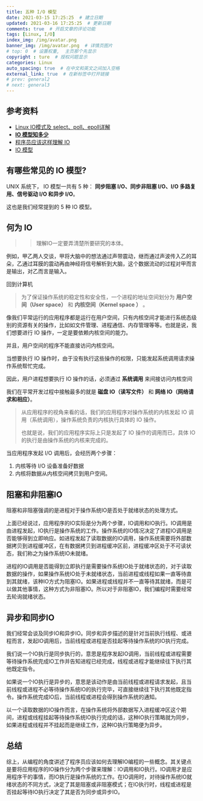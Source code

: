 ```yaml
---
title: 五种 I/O 模型
date: 2021-03-15 17:25:25  # 建立日期
updated: 2021-03-16 17:25:25  # 更新日期
comments: true  # 开启文章的评论功能
tags: [Linux, I/O]
index_img: /img/avatar.png
banner_img: /img/avatar.png  # 详情页图片
# top: 0  # 设置权重,  主页那个先显示
copyright : ture  # 授权问题显示
categories: Linux
auto_spacing: true  # 在中文和英文之间加入空格
external_link: true  # 在新标签中打开链接
# prev: general2
# next: general3
---
```

<!-- [[toc]]  # 在页面显示目录 -->

## 参考资料

- [Linux IO模式及 select、poll、epoll详解](https://segmentfault.com/a/1190000003063859)
- [**IO 模型知多少**](https://www.cnblogs.com/sheng-jie/p/how-much-you-know-about-io-models.html)
- [程序员应该这样理解 IO](https://www.jianshu.com/p/fa7bdc4f3de7)
- [IO 模型](https://snailclimb.gitee.io/javaguide/#/docs/java/basis/IO%E6%A8%A1%E5%9E%8B)

## 有哪些常见的 IO 模型?

UNIX 系统下， IO 模型一共有 5 种： **同步阻塞 I/O、同步非阻塞 I/O、I/O 多路复用、信号驱动 I/O 和异步 I/O**。

这也是我们经常提到的 5 种 IO 模型。

## 何为 IO

>> 理解IO一定要弄清楚所要研究的本体。

例如，甲乙两人交谈，甲将大脑中的想法通过声带震动，继而通过声波传入乙的耳朵，乙通过耳膜的震动再由神经将信号解析到大脑，这个数据流动的过程对甲而言是输出，对乙而言是输入。

回到计算机
> 为了保证操作系统的稳定性和安全性，一个进程的地址空间划分为 **用户空间（User space）** 和 **内核空间（Kernel space ）** 。

像我们平常运行的应用程序都是运行在用户空间，只有内核空间才能进行系统态级别的资源有关的操作，比如如文件管理、进程通信、内存管理等等。也就是说，我们想要进行 IO 操作，一定是要依赖内核空间的能力。

并且，用户空间的程序不能直接访问内核空间。

当想要执行 IO 操作时，由于没有执行这些操作的权限，只能发起系统调用请求操作系统帮忙完成。

因此，用户进程想要执行 IO 操作的话，必须通过 **系统调用** 来间接访问内核空间

我们在平常开发过程中接触最多的就是 **磁盘 IO（读写文件）** 和 **网络 IO（网络请求和相应）**。

> 从应用程序的视角来看的话，我们的应用程序对操作系统的内核发起 IO 调用（系统调用），操作系统负责的内核执行具体的 IO 操作。
> 
> 也就是说，我们的应用程序实际上只是发起了 IO 操作的调用而已，具体 IO 的执行是由操作系统的内核来完成的。

当应用程序发起 I/O 调用后，会经历两个步骤：

1. 内核等待 I/O 设备准备好数据
2. 内核将数据从内核空间拷贝到用户空间。

## 阻塞和非阻塞IO

阻塞和非阻塞强调的是进程对于操作系统IO是否处于就绪状态的处理方式。

上面已经说过，应用程序的IO实际是分为两个步骤，IO调用和IO执行。IO调用是由进程发起，IO执行是操作系统的工作。操作系统的IO情况决定了进程IO调用是否能够得到立即响应。如进程发起了读取数据的IO调用，操作系统需要将外部数据拷贝到进程缓冲区，在有数据拷贝到进程缓冲区前，进程缓冲区处于不可读状态，我们称之为操作系统IO未就绪。

进程的IO调用是否能得到立即执行是需要操作系统IO处于就绪状态的，对于读取数据的操作，如果操作系统IO处于未就绪状态，当前进程或线程如果一直等待直到其就绪，该种IO方式为阻塞IO。如果进程或线程并不一直等待其就绪，而是可以做其他事情，这种方式为非阻塞IO。所以对于非阻塞IO，我们编程时需要经常去轮询就绪状态。

## 异步和同步IO

我们经常会谈及同步IO和异步IO。同步和异步描述的是针对当前执行线程、或进程而言，发起IO调用后，当前线程或进程是否挂起等待操作系统的IO执行完成。

我们说一个IO执行是同步执行的，意思是程序发起IO调用，当前线程或进程需要等待操作系统完成IO工作并告知进程已经完成，线程或进程才能继续往下执行其他既定指令。

如果说一个IO执行是异步的，意思是该动作是由当前线程或进程请求发起，且当前线程或进程不必等待操作系统IO的执行完毕，可直接继续往下执行其他既定指令。操作系统完成IO后，当前线程或进程会得到操作系统的通知。

以一个读取数据的IO操作而言，在操作系统将外部数据写入进程缓冲区这个期间，进程或线程挂起等待操作系统IO执行完成的话，这种IO执行策略就为同步，如果进程或线程并不挂起而是继续工作，这种IO执行策略便为异步。

## 总结

综上，从编程的角度讲述了程序员应该如何去理解IO编程的一些概念。其关键点是要将应用程序的IO操作分为两个步骤来理解：IO调用和IO执行。IO调用才是应用程序干的事情，而IO执行是操作系统的工作。在IO调用时，对待操作系统IO就绪状态的不同方式，决定了其是阻塞或非阻塞模式；在IO执行时，线程或进程是否挂起等待IO执行决定了其是否为同步或异步IO。

